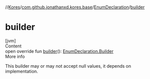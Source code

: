 //[Kores](../../index.md)/[com.github.jonathanxd.kores.base](../index.md)/[EnumDeclaration](index.md)/[builder](builder.md)



# builder  
[jvm]  
Content  
open override fun [builder](builder.md)(): [EnumDeclaration.Builder](-builder/index.md)  
More info  


This builder may or may not accept null values, it depends on implementation.

  



